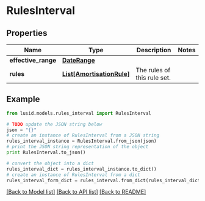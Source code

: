 # RulesInterval


## Properties
Name | Type | Description | Notes
------------ | ------------- | ------------- | -------------
**effective_range** | [**DateRange**](DateRange.md) |  | 
**rules** | [**List[AmortisationRule]**](AmortisationRule.md) | The rules of this rule set. | 

## Example

```python
from lusid.models.rules_interval import RulesInterval

# TODO update the JSON string below
json = "{}"
# create an instance of RulesInterval from a JSON string
rules_interval_instance = RulesInterval.from_json(json)
# print the JSON string representation of the object
print RulesInterval.to_json()

# convert the object into a dict
rules_interval_dict = rules_interval_instance.to_dict()
# create an instance of RulesInterval from a dict
rules_interval_form_dict = rules_interval.from_dict(rules_interval_dict)
```
[[Back to Model list]](../README.md#documentation-for-models) [[Back to API list]](../README.md#documentation-for-api-endpoints) [[Back to README]](../README.md)


